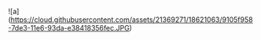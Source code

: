 ![a] (https://cloud.githubusercontent.com/assets/21369271/18621063/9105f958-7de3-11e6-93da-e38418356fec.JPG) 

